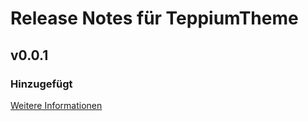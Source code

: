 # Release Notes für TeppiumTheme

## v0.0.1

### Hinzugefügt
[Weitere Informationen](https://developers.plentymarkets.com/marketplace/plugin-requirements#marketplace-changelog)